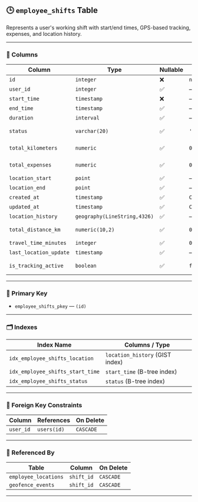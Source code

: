 ## 🕒 `employee_shifts` Table

Represents a user's working shift with start/end times, GPS-based tracking, expenses, and location history.

---

### 🧱 Columns

| Column                 | Type                          | Nullable | Default                                  | Description                            |
|------------------------|-------------------------------|----------|------------------------------------------|----------------------------------------|
| `id`                   | `integer`                     | ❌       | `nextval('employee_shifts_id_seq')`      | Primary key                            |
| `user_id`              | `integer`                     | ✅       | —                                        | References `users(id)`                |
| `start_time`           | `timestamp`                   | ❌       | —                                        | Shift start time                      |
| `end_time`             | `timestamp`                   | ✅       | —                                        | Shift end time                        |
| `duration`             | `interval`                    | ✅       | —                                        | Total shift duration                  |
| `status`               | `varchar(20)`                 | ✅       | `'active'`                               | Shift status (`active`, `completed`, etc.) |
| `total_kilometers`     | `numeric`                     | ✅       | `0`                                      | Total distance in kilometers          |
| `total_expenses`       | `numeric`                     | ✅       | `0`                                      | Total expenses during the shift       |
| `location_start`       | `point`                       | ✅       | —                                        | Starting GPS point                    |
| `location_end`         | `point`                       | ✅       | —                                        | Ending GPS point                      |
| `created_at`           | `timestamp`                   | ✅       | `CURRENT_TIMESTAMP`                      | Record creation time                  |
| `updated_at`           | `timestamp`                   | ✅       | `CURRENT_TIMESTAMP`                      | Last update time                      |
| `location_history`     | `geography(LineString,4326)`  | ✅       | —                                        | Full path of the shift                |
| `total_distance_km`    | `numeric(10,2)`               | ✅       | `0`                                      | Redundant/processed total distance    |
| `travel_time_minutes`  | `integer`                     | ✅       | `0`                                      | Travel time in minutes                |
| `last_location_update` | `timestamp`                   | ✅       | —                                        | Last GPS update time                  |
| `is_tracking_active`   | `boolean`                     | ✅       | `false`                                  | Whether tracking is active            |

---

### 🔑 Primary Key

- `employee_shifts_pkey` — `(id)`

---

### 🗂️ Indexes

| Index Name                       | Columns / Type                     |
|----------------------------------|------------------------------------|
| `idx_employee_shifts_location`   | `location_history` (GIST index)    |
| `idx_employee_shifts_start_time` | `start_time` (B-tree index)        |
| `idx_employee_shifts_status`     | `status` (B-tree index)            |

---

### 🔗 Foreign Key Constraints

| Column     | References         | On Delete |
|------------|--------------------|-----------|
| `user_id`  | `users(id)`        | `CASCADE` |

---

### 🔁 Referenced By

| Table                | Column     | On Delete |
|----------------------|------------|-----------|
| `employee_locations` | `shift_id` | `CASCADE` |
| `geofence_events`    | `shift_id` | `CASCADE` |

---